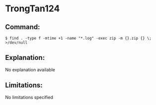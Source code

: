 # TrongTan124

## Command:
```
$ find . -type f -mtime +1 -name "*.log" -exec zip -m {}.zip {} \; >/dev/null
```

## Explanation:
No explanation available

## Limitations:
No limitations specified

